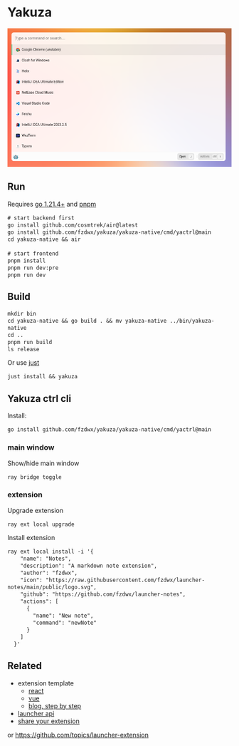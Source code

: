 # Yakuza

![img.png](.github/img.png)

## Run

Requires [go 1.21.4+](https://golang.org/) and [pnpm](https://pnpm.io/)

```shell
# start backend first
go install github.com/cosmtrek/air@latest
go install github.com/fzdwx/yakuza/yakuza-native/cmd/yactrl@main
cd yakuza-native && air

# start frontend
pnpm install
pnpm run dev:pre
pnpm run dev
```

## Build

```shell
mkdir bin
cd yakuza-native && go build . && mv yakuza-native ../bin/yakuza-native
cd ..
pnpm run build
ls release
```

Or use [just](https://github.com/casey/just)

```
just install && yakuza
```

## Yakuza ctrl cli

Install:

```shell
go install github.com/fzdwx/yakuza/yakuza-native/cmd/yactrl@main
```

### main window

Show/hide main window

```shell
ray bridge toggle
```

### extension

Upgrade extension

```shell
ray ext local upgrade
```

Install extension

```shell
ray ext local install -i '{
    "name": "Notes",
    "description": "A markdown note extension",
    "author": "fzdwx",
    "icon": "https://raw.githubusercontent.com/fzdwx/launcher-notes/main/public/logo.svg",
    "github": "https://github.com/fzdwx/launcher-notes",
    "actions": [
      {
        "name": "New note",
        "command": "newNote"
      }
    ]
  }'
```

## Related

- extension template
    - [react](https://github.com/fzdwx/launcher-extension-sample)
    - [vue](https://github.com/fzdwx/launcher-extension-template-vue)
    - [blog, step by step](https://fzdwx.vercel.app/blog/2023-12-24-wei-kai-fa-cha-jian)
- [launcher api](../packages/launcher-api)
- [share your extension](https://github.com/fzdwx/launcher-extension)

or https://github.com/topics/launcher-extension

